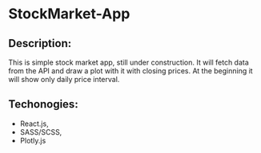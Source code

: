 # StockMarket-App

## Description:
This is simple stock market app, still under construction. It will fetch data from the API and draw a plot with it with closing prices. At the beginning it will show only daily price interval. 

## Techonogies:
* React.js,
* SASS/SCSS,
* Plotly.js
